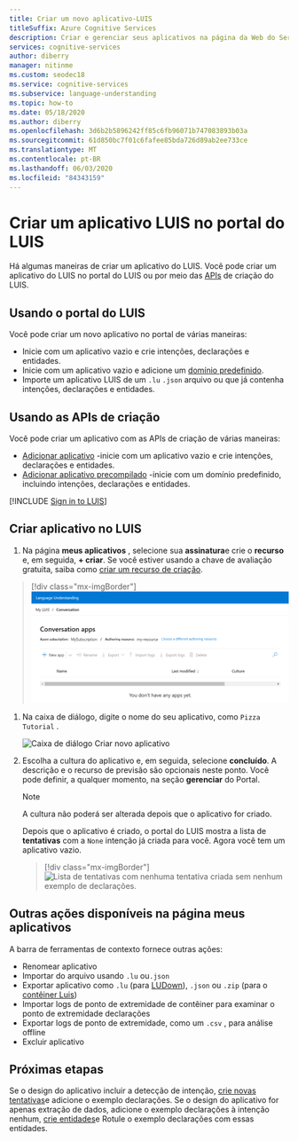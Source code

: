 ```yaml
---
title: Criar um novo aplicativo-LUIS
titleSuffix: Azure Cognitive Services
description: Criar e gerenciar seus aplicativos na página da Web do Serviço Inteligente de Reconhecimento Vocal (LUIS).
services: cognitive-services
author: diberry
manager: nitinme
ms.custom: seodec18
ms.service: cognitive-services
ms.subservice: language-understanding
ms.topic: how-to
ms.date: 05/18/2020
ms.author: diberry
ms.openlocfilehash: 3d6b2b5896242ff85c6fb96071b747083893b03a
ms.sourcegitcommit: 61d850bc7f01c6fafee85bda726d89ab2ee733ce
ms.translationtype: MT
ms.contentlocale: pt-BR
ms.lasthandoff: 06/03/2020
ms.locfileid: "84343159"
---
```

# <a name="create-a-new-luis-app-in-the-luis-portal"></a>Criar um aplicativo LUIS no portal do LUIS
Há algumas maneiras de criar um aplicativo do LUIS. Você pode criar um aplicativo do LUIS no portal do LUIS ou por meio das [APIs](developer-reference-resource.md) de criação do LUIS.

## <a name="using-the-luis-portal"></a>Usando o portal do LUIS

Você pode criar um novo aplicativo no portal de várias maneiras:

* Inicie com um aplicativo vazio e crie intenções, declarações e entidades.
* Inicie com um aplicativo vazio e adicione um [domínio predefinido](luis-how-to-use-prebuilt-domains.md).
* Importe um aplicativo LUIS de um `.lu` `.json` arquivo ou que já contenha intenções, declarações e entidades.

## <a name="using-the-authoring-apis"></a>Usando as APIs de criação
Você pode criar um aplicativo com as APIs de criação de várias maneiras:

* [Adicionar aplicativo](https://westeurope.dev.cognitive.microsoft.com/docs/services/luis-programmatic-apis-v3-0-preview/operations/5890b47c39e2bb052c5b9c2f) -inicie com um aplicativo vazio e crie intenções, declarações e entidades.
* [Adicionar aplicativo precompilado](https://westeurope.dev.cognitive.microsoft.com/docs/services/luis-programmatic-apis-v3-0-preview/operations/59104e515aca2f0b48c76be5) -inicie com um domínio predefinido, incluindo intenções, declarações e entidades.


<a name="export-app"></a>
<a name="import-new-app"></a>
<a name="delete-app"></a>


[!INCLUDE [Sign in to LUIS](./includes/sign-in-process.md)]

## <a name="create-new-app-in-luis"></a>Criar aplicativo no LUIS

1. Na página **meus aplicativos** , selecione sua **assinatura**e crie o **recurso** e, em seguida, **+ criar**. Se você estiver usando a chave de avaliação gratuita, saiba como [criar um recurso de criação](luis-how-to-azure-subscription.md#create-resources-in-the-azure-portal).

> [!div class="mx-imgBorder"]
> ![Lista de aplicativos LUIS](./media/create-app-in-portal.png)

1. Na caixa de diálogo, digite o nome do seu aplicativo, como `Pizza Tutorial` .

    ![Caixa de diálogo Criar novo aplicativo](./media/create-pizza-tutorial-app-in-portal.png)

1. Escolha a cultura do aplicativo e, em seguida, selecione **concluído**. A descrição e o recurso de previsão são opcionais neste ponto. Você pode definir, a qualquer momento, na seção **gerenciar** do Portal.

    > [!NOTE]
    > A cultura não poderá ser alterada depois que o aplicativo for criado.

    Depois que o aplicativo é criado, o portal do LUIS mostra a lista de **tentativas** com a `None` intenção já criada para você. Agora você tem um aplicativo vazio.

    > [!div class="mx-imgBorder"]
    > ![Lista de tentativas com nenhuma tentativa criada sem nenhum exemplo de declarações.](media/pizza-tutorial-new-app-empty-intent-list.png)

## <a name="other-actions-available-on-my-apps-page"></a>Outras ações disponíveis na página meus aplicativos

A barra de ferramentas de contexto fornece outras ações:

* Renomear aplicativo
* Importar do arquivo usando `.lu` ou`.json`
* Exportar aplicativo como `.lu` (para [LUDown](https://github.com/microsoft/botbuilder-tools/tree/master/packages/Ludown)), `.json` ou `.zip` (para o [contêiner Luis](luis-container-howto.md))
* Importar logs de ponto de extremidade de contêiner para examinar o ponto de extremidade declarações
* Exportar logs de ponto de extremidade, como um `.csv` , para análise offline
* Excluir aplicativo

## <a name="next-steps"></a>Próximas etapas

Se o design do aplicativo incluir a detecção de intenção, [crie novas tentativas](luis-how-to-add-intents.md)e adicione o exemplo declarações. Se o design do aplicativo for apenas extração de dados, adicione o exemplo declarações à intenção nenhum, [crie entidades](luis-how-to-add-example-utterances.md)e Rotule o exemplo declarações com essas entidades.
